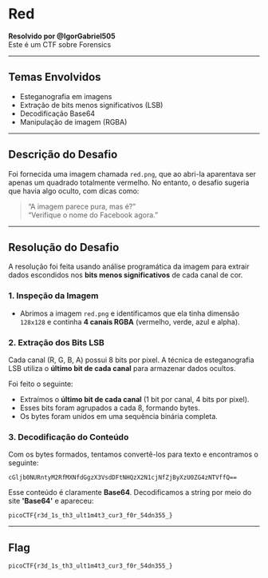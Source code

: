 
# Red 
**Resolvido por @IgorGabriel505**  
 Este é um CTF sobre Forensics

---

## Temas Envolvidos

- Esteganografia em imagens  
- Extração de bits menos significativos (LSB)  
- Decodificação Base64  
- Manipulação de imagem (RGBA)

---

## Descrição do Desafio

Foi fornecida uma imagem chamada `red.png`, que ao abri-la aparentava ser apenas um quadrado totalmente vermelho. No entanto, o desafio sugeria que havia algo oculto, com dicas como:

> “A imagem parece pura, mas é?”  
> “Verifique o nome do Facebook agora.”  

---

## Resolução do Desafio

A resolução foi feita usando análise programática da imagem para extrair dados escondidos nos **bits menos significativos** de cada canal de cor.

### 1. Inspeção da Imagem

- Abrimos a imagem `red.png` e identificamos que ela tinha dimensão `128x128` e continha **4 canais RGBA** (vermelho, verde, azul e alpha).

### 2. Extração dos Bits LSB

Cada canal (R, G, B, A) possui 8 bits por pixel. A técnica de esteganografia LSB utiliza o **último bit de cada canal** para armazenar dados ocultos.

Foi feito o seguinte:
- Extraímos o **último bit de cada canal** (1 bit por canal, 4 bits por pixel).
- Esses bits foram agrupados a cada 8, formando bytes.
- Os bytes foram unidos em uma sequência binária completa.

### 3. Decodificação do Conteúdo

Com os bytes formados, tentamos convertê-los para texto e encontramos o seguinte:

```
cGljb0NURntyM2RfMXNfdGgzX3VsdDFtNHQzX2N1cjNfZjByXzU0ZG4zNTVffQ==
```

Esse conteúdo é claramente **Base64**. Decodificamos a string por meio do site **'Base64'** e apareceu:

```
picoCTF{r3d_1s_th3_ult1m4t3_cur3_f0r_54dn355_}
```

---

## Flag

```text
picoCTF{r3d_1s_th3_ult1m4t3_cur3_f0r_54dn355_}
```
